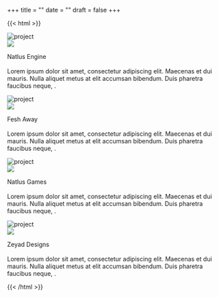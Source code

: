 +++
title = ""
date = ""
draft = false
+++

{{< html >}}
<div class="container">
    <!--Project 1: Image-->
    <div> <img id="imgvfx" src="project.png" alt="project"> <br> 
          <img src="https://img.shields.io/badge/Status-In%20progress-%23d03d66">
    </div>
    <!--Project 1: Description-->
    <div> 
          <p id="description"> <span id="title"> Natlus Engine</span> <br> <br> Lorem ipsum dolor sit amet, consectetur adipiscing elit. Maecenas et dui mauris. Nulla aliquet metus at elit accumsan bibendum. Duis pharetra faucibus neque, .</p>
    </div>
    <!--Project 2: Image-->
    <div> <img id="imgvfx" src="project.png" alt="project"> <br> 
          <img src="https://img.shields.io/badge/Status-In%20progress-%23d03d66">
    </div>
    <!--Project 2: Description-->
    <div> 
          <p id="description"> <span id="title"> Fesh Away</span> <br> <br> Lorem ipsum dolor sit amet, consectetur adipiscing elit. Maecenas et dui mauris. Nulla aliquet metus at elit accumsan bibendum. Duis pharetra faucibus neque, .</p>
    </div>
     <!--Project 3: Image-->
    <div> <img id="imgvfx" src="project.png" alt="project"> <br> 
          <img src="https://img.shields.io/badge/Status-Complete-%233dd0a7">
    </div>
    <!--Project 3: Description-->
    <div> 
          <p id="description"> <span id="title"> Natlus Games</span> <br> <br> Lorem ipsum dolor sit amet, consectetur adipiscing elit. Maecenas et dui mauris. Nulla aliquet metus at elit accumsan bibendum. Duis pharetra faucibus neque, .</p>
    </div>
    <!--Project 4: Image-->
    <div> <img id="imgvfx" src="project.png" alt="project"> <br> 
          <img src="https://img.shields.io/badge/Status-In%20progress-%23d03d66">
    </div>
    <!--Project 4: Description-->
    <div> 
          <p id="description"> <span id="title"> Zeyad Designs</span> <br> <br> Lorem ipsum dolor sit amet, consectetur adipiscing elit. Maecenas et dui mauris. Nulla aliquet metus at elit accumsan bibendum. Duis pharetra faucibus neque, .</p>
    </div>
</div>
{{< /html >}}

<!-- https://img.shields.io/badge/Status-In%20progress-%23d03d66" -->

<!-- https://img.shields.io/badge/Status-Complete-%233dd0a7 -->

